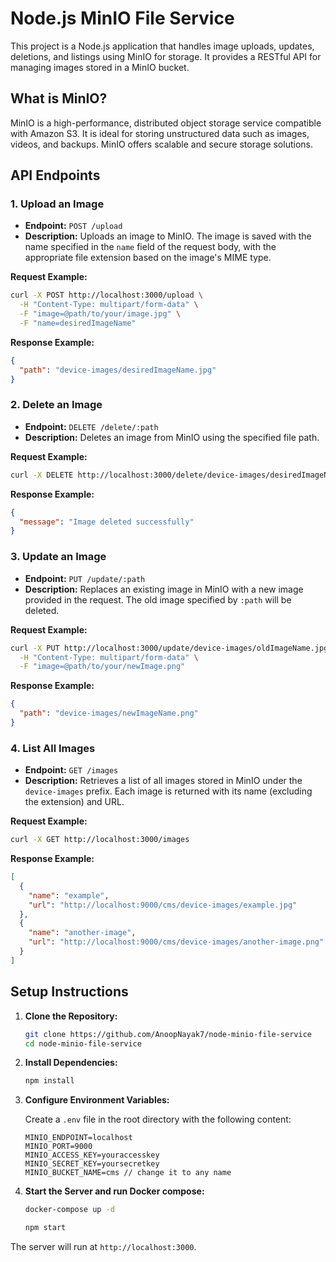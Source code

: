 
# Node.js MinIO File Service

This project is a Node.js application that handles image uploads, updates, deletions, and listings using MinIO for storage. It provides a RESTful API for managing images stored in a MinIO bucket.

## What is MinIO?

MinIO is a high-performance, distributed object storage service compatible with Amazon S3. It is ideal for storing unstructured data such as images, videos, and backups. MinIO offers scalable and secure storage solutions.

## API Endpoints

### 1. Upload an Image

- **Endpoint:** `POST /upload`
- **Description:** Uploads an image to MinIO. The image is saved with the name specified in the `name` field of the request body, with the appropriate file extension based on the image's MIME type.

**Request Example:**

```sh
curl -X POST http://localhost:3000/upload \
  -H "Content-Type: multipart/form-data" \
  -F "image=@path/to/your/image.jpg" \
  -F "name=desiredImageName"
```

**Response Example:**

```json
{
  "path": "device-images/desiredImageName.jpg"
}
```

### 2. Delete an Image

- **Endpoint:** `DELETE /delete/:path`
- **Description:** Deletes an image from MinIO using the specified file path.

**Request Example:**

```sh
curl -X DELETE http://localhost:3000/delete/device-images/desiredImageName.jpg
```

**Response Example:**

```json
{
  "message": "Image deleted successfully"
}
```

### 3. Update an Image

- **Endpoint:** `PUT /update/:path`
- **Description:** Replaces an existing image in MinIO with a new image provided in the request. The old image specified by `:path` will be deleted.

**Request Example:**

```sh
curl -X PUT http://localhost:3000/update/device-images/oldImageName.jpg \
  -H "Content-Type: multipart/form-data" \
  -F "image=@path/to/your/newImage.png"
```

**Response Example:**

```json
{
  "path": "device-images/newImageName.png"
}
```

### 4. List All Images

- **Endpoint:** `GET /images`
- **Description:** Retrieves a list of all images stored in MinIO under the `device-images` prefix. Each image is returned with its name (excluding the extension) and URL.

**Request Example:**

```sh
curl -X GET http://localhost:3000/images
```

**Response Example:**

```json
[
  {
    "name": "example",
    "url": "http://localhost:9000/cms/device-images/example.jpg"
  },
  {
    "name": "another-image",
    "url": "http://localhost:9000/cms/device-images/another-image.png"
  }
]
```

## Setup Instructions

1. **Clone the Repository:**

    ```sh
    git clone https://github.com/AnoopNayak7/node-minio-file-service
    cd node-minio-file-service
    ```

2. **Install Dependencies:**

    ```sh
    npm install
    ```

3. **Configure Environment Variables:**

    Create a `.env` file in the root directory with the following content:

    ```env
    MINIO_ENDPOINT=localhost
    MINIO_PORT=9000
    MINIO_ACCESS_KEY=youraccesskey
    MINIO_SECRET_KEY=yoursecretkey
    MINIO_BUCKET_NAME=cms // change it to any name
    ```

4. **Start the Server and run Docker compose:**
    ```sh
    docker-compose up -d
    ```
      
    ```sh
    npm start
    ```

The server will run at `http://localhost:3000`.
